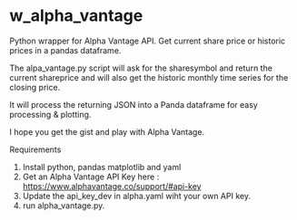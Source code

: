 # w_alpha_vantage

Python wrapper for Alpha Vantage API. Get current share price or historic prices in a pandas dataframe.

The alpa_vantage.py script will ask for the sharesymbol and return the current shareprice and will also get the historic monthly time series for the closing price.

It will process the returning JSON into a Panda dataframe for easy processing & plotting.

I hope you get the gist and play with Alpha Vantage.

Requirements

1) Install python,  pandas  matplotlib and yaml
2) Get an Alpha Vantage API Key here : https://www.alphavantage.co/support/#api-key
3) Update the api_key_dev in alpha.yaml wiht your own API key.
4) run alpha_vantage.py.


